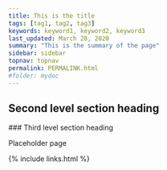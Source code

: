 ```yaml
---
title: This is the title
tags: [tag1, tag2, tag3]
keywords: keyword1, keyword2, keyword3
last_updated: March 28, 2020
summary: "This is the summary of the page"
sidebar: sidebar
topnav: topnav
permalink: PERMALINK.html
#folder: mydoc
---
```



## Second level section heading

### Third level section heading

Placeholder page

{% include links.html %}

